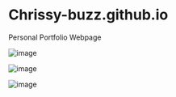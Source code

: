 # Chrissy-buzz.github.io

Personal Portfolio Webpage

![image](https://drive.google.com/uc?export=view&id=1bg2sE81HhLYSI8u6jiDqFnm9_KKj-CqZ)

![image](https://drive.google.com/uc?export=view&id=1mwVpXjpiS8ymxchkL-00RjcCMyWa5AmX)

![image](https://drive.google.com/uc?export=view&id=1ihKj-RgQNGds-3jTlh9f0a2xsVz7fReG)


